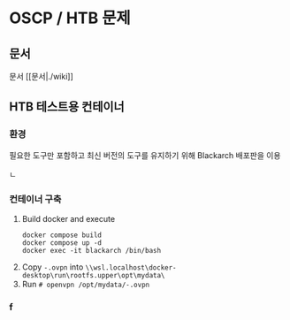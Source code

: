 # OSCP / HTB 문제

## 문서

문서 [[문서|./wiki]]


## HTB 테스트용 컨테이너

### 환경
필요한 도구만 포함하고 최신 버전의 도구를 유지하기 위해 Blackarch 배포판을 이용

ㄴ

### 컨테이너 구축
1. Build docker and execute
    ```shell
    docker compose build
    docker compose up -d
    docker exec -it blackarch /bin/bash
    ```
2. Copy `-.ovpn` into `\\wsl.localhost\docker-desktop\run\rootfs.upper\opt\mydata\`
3. Run `# openvpn /opt/mydata/-.ovpn`


### f